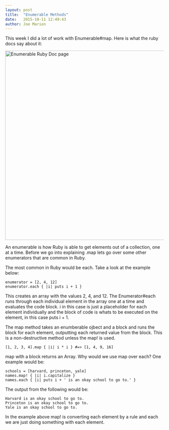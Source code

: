 ```yaml
---
layout: post
title:  "Enumerable Methods"
date:   2015-10-11 12:49:43
author: Joe Marion
---
```


This week I did a lot of work with Enumerable#map. Here is what the ruby docs say about it:

<img src="/images/enum.png" alt="Enumerable Ruby Doc page" width="600">

<!--more-->

An enumerable is how Ruby is able to get elements out of a collection, one at a time. Before we go into explaining .map lets go over some other enumerators that are common in Ruby.

The most common in Ruby would be each. Take a look at the example below:

```
enumerator = [2, 4, 12]
enumerator.each { |i| puts i + 1 }
```

This creates an array with the values 2, 4, and 12. The Enumerator#each runs through each individual element in the array one at a time and evaluates the code block. i in this case is just a placeholder for each element individually and the block of code is whats to be executed on the element, in this case puts i + 1.

The map method takes an enumberable ojbect and a block and runs the block for each element, outputting each returned value from the block. This is a non-destructive method unless the map! is used.

```
[1, 2, 3, 4].map { |i| i * i } #=> [1, 4, 9, 16]
```

map with a block returns an Array. Why would we use map over each? One example would be:

```
schools = [harvard, princeton, yale]
names.map! { |i| i.capitalize }
names.each { |i| puts i + ' is an okay school to go to.' }
```

The output from the following would be:

```
Harvard is an okay school to go to.
Princeton is an okay school to go to.
Yale is an okay school to go to.
```

In the example above map! is converting each element by a rule and each we are just doing something with each element.